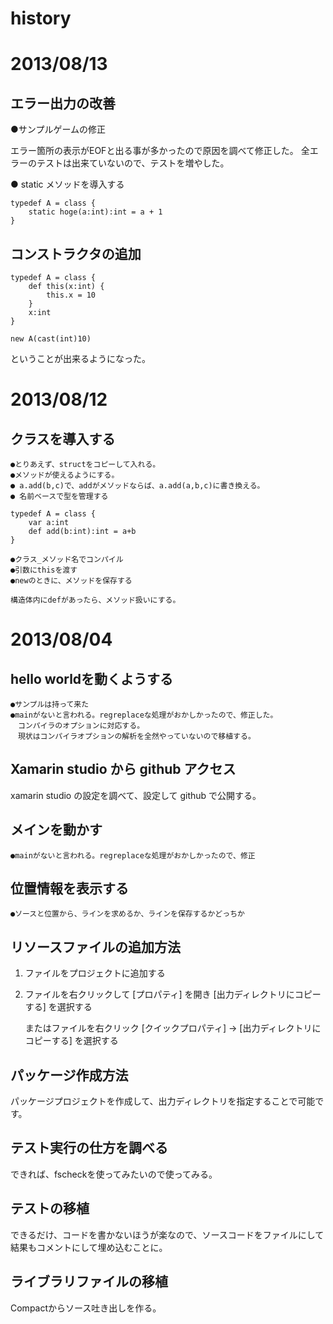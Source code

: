 # history

# 2013/08/13

## エラー出力の改善

●サンプルゲームの修正

エラー箇所の表示がEOFと出る事が多かったので原因を調べて修正した。
全エラーのテストは出来ていないので、テストを増やした。

● static メソッドを導入する

	typedef A = class {
		static hoge(a:int):int = a + 1
	}
	

## コンストラクタの追加

	typedef A = class {
		def this(x:int) {
			this.x = 10
		}
		x:int
	}
	
	new A(cast(int)10)

ということが出来るようになった。

# 2013/08/12


## クラスを導入する

	●とりあえず、structをコピーして入れる。
	●メソッドが使えるようにする。
	● a.add(b,c)で、addがメソッドならば、a.add(a,b,c)に書き換える。
	● 名前ベースで型を管理する

	typedef A = class {
		var a:int
		def add(b:int):int = a+b
	}

	●クラス_メソッド名でコンパイル
	●引数にthisを渡す
	●newのときに、メソッドを保存する

	構造体内にdefがあったら、メソッド扱いにする。


# 2013/08/04

## hello worldを動くようする


	●サンプルは持って来た
	●mainがないと言われる。regreplaceな処理がおかしかったので、修正した。
	　コンパイラのオプションに対応する。
	　現状はコンパイラオプションの解析を全然やっていないので移植する。

## Xamarin studio から github アクセス

xamarin studio の設定を調べて、設定して github で公開する。

## メインを動かす
	●mainがないと言われる。regreplaceな処理がおかしかったので、修正

## 位置情報を表示する

	●ソースと位置から、ラインを求めるか、ラインを保存するかどっちか
	

## リソースファイルの追加方法

1. ファイルをプロジェクトに追加する
2. ファイルを右クリックして [プロパティ] を開き [出力ディレクトリにコピーする] を選択する

	またはファイルを右クリック [クイックプロパティ] → [出力ディレクトリにコピーする] を選択する

## パッケージ作成方法

パッケージプロジェクトを作成して、出力ディレクトリを指定することで可能です。

## テスト実行の仕方を調べる

できれば、fscheckを使ってみたいので使ってみる。

## テストの移植

できるだけ、コードを書かないほうが楽なので、ソースコードをファイルにして結果もコメントにして埋め込むことに。

## ライブラリファイルの移植

Compactからソース吐き出しを作る。



